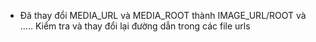 ﻿- Đã thay đổi MEDIA_URL và MEDIA_ROOT thành IMAGE_URL/ROOT và .....
	Kiểm tra và thay đổi lại đường dẫn trong các file urls